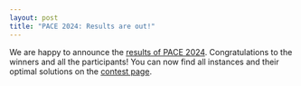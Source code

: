 ```yaml
---
layout: post
title: "PACE 2024: Results are out!"
---
```


We are happy to announce the [results of PACE 2024](/2024/results). Congratulations to the winners and all the participants! You can now find all instances and their optimal solutions on the [contest page](/2024/).